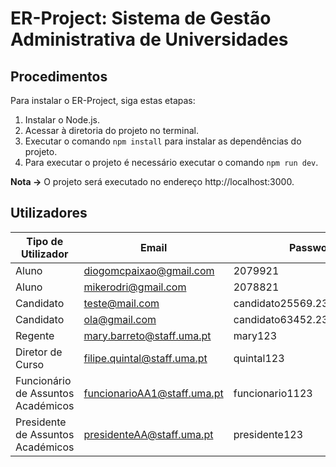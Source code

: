 # ER-Project: Sistema de Gestão Administrativa de Universidades

## Procedimentos

Para instalar o ER-Project, siga estas etapas:

1. Instalar o Node.js.
2. Acessar à diretoria do projeto no terminal.
3. Executar o comando `npm install` para instalar as dependências do projeto.
4. Para executar o projeto é necessário executar o comando `npm run dev`.

**Nota ->** O projeto será executado no endereço http://localhost:3000.

## Utilizadores

| Tipo de Utilizador | Email | Password |
|---|---|---|
| Aluno | diogomcpaixao@gmail.com | 2079921 |
| Aluno | mikerodri@gmail.com | 2078821 |
| Candidato | teste@mail.com | candidato25569.238888396198 |
| Candidato | ola@gmail.com | candidato63452.23325392562 |
| Regente | mary.barreto@staff.uma.pt | mary123 |
| Diretor de Curso | filipe.quintal@staff.uma.pt | quintal123 |
| Funcionário de Assuntos Académicos | funcionarioAA1@staff.uma.pt | funcionario1123 |
| Presidente de Assuntos Académicos | presidenteAA@staff.uma.pt | presidente123 |
